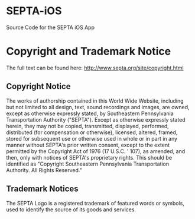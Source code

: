 SEPTA-iOS
=========

Source Code for the SEPTA iOS App




Copyright and Trademark Notice
==============================

The full text can be found here: http://www.septa.org/site/copyright.html


Copyright Notice
----------------

The works of authorship contained in this World Wide Website, including but not limited to all design, text, sound recordings and images, are owned, except as otherwise expressly stated, by Southeastern Pennsylvania Transportation Authority ("SEPTA"). Except as otherwise expressly stated herein, they may not be copied, transmitted, displayed, performed, distributed (for compensation or otherwise), licensed, altered, framed, stored for subsequent use or otherwise used in whole or in part in any manner without SEPTA's prior written consent, except to the extent permitted by the Copyright Act of 1976 (17 U.S.C. ' 107), as amended, and then, only with notices of SEPTA's proprietary rights. This should be identified as "Copyright Southeastern Pennsylvania Transportation Authority. All Rights Reserved."


Trademark Notices
-----------------

The SEPTA Logo is a registered trademark of featured words or symbols, used to identify the source of its goods and services.

